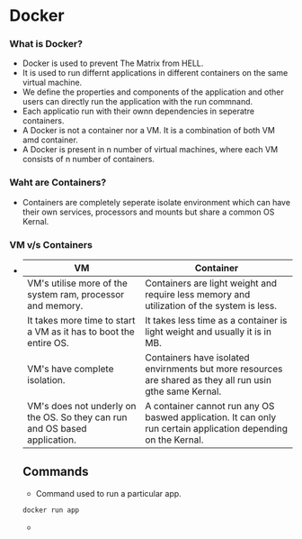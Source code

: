 # Docker
### What is Docker?
* Docker is used to prevent The Matrix from HELL.
* It is used to run differnt applications in different containers on the same virtual machine.
* We define the properties and components  of the application and other users can directly run the application with the run commnand.
* Each applicatio run with their ownn dependencies in seperatre containers.
* A Docker is not a container nor a VM. It is a combination of both VM amd container.
* A Docker is present in n number of virtual machines, where each VM consists of n number of containers.

### Waht are Containers?
* Containers are completely seperate isolate environment which can have their own services, processors  and mounts but share a common OS Kernal.

### VM v/s Containers
* <table>
<thead>
  <tr>
    <th> VM</th>
    <th>Container</th>
  </tr>
</thead>
<tbody>
  <tr>
    <td>VM's utilise more of the system ram, processor and memory.</td>
    <td>Containers are light weight and require less memory and utilization of the system is less.</td>
  </tr>
  <tr>
    <td>It takes more time to start a VM as it has to boot the entire OS. </td>
    <td>It takes less time as a container is light weight and usually it is in MB.</td>
  </tr>
  <tr>
    <td>VM's have complete isolation.</td>
    <td>Containers have isolated envirnments but more resources are shared as they all run usin gthe same Kernal.</td>
  </tr>
  <tr>
    <td>VM's does not underly on the OS. So they can run and OS based application.</td>
    <td>A container cannot run any OS baswed application. It can only run certain application depending on the Kernal.</td>
  </tr>

</tbody>
</table>

## Commands
* Command used to run a particular app.

```bash
docker run app
```
* 
 



  
